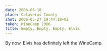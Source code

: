 ```yaml
---
date: 2006-06-18
place: Calaveras County
shot: 2006-05-27 19:44:18+02
taken: WineCamp 2006
title: Empty, Empty, Empty, Elvis
---
```


By now, Elvis has definitely left the WineCamp.
